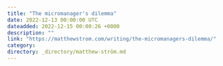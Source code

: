 ```yaml
---
title: "The micromanager's dilemma"
date: 2022-12-13 00:00:00 UTC
dateadded: 2022-12-15 00:00:26 +0000
description: ""
link: "https://matthewstrom.com/writing/the-micromanagers-dilemma/"
category:
directory: _directory/matthew-ström.md
---
```

